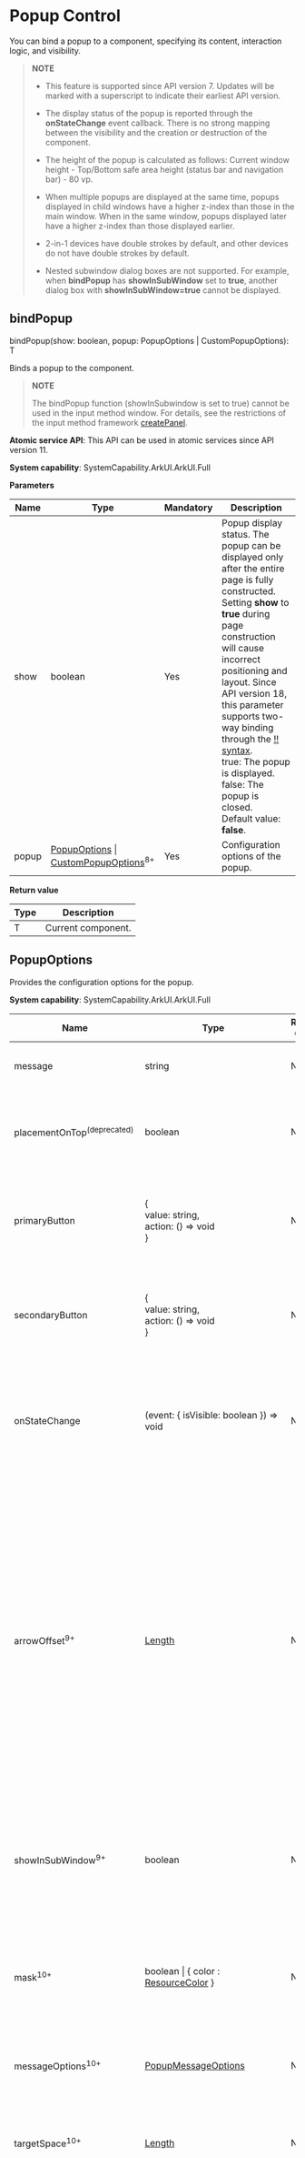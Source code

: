 # Popup Control
<!--Kit: ArkUI-->
<!--Subsystem: ArkUI-->
<!--Owner: @liyi0309-->
<!--Designer: @liyi0309-->
<!--Tester: @lxl007-->
<!--Adviser: @HelloCrease-->

You can bind a popup to a component, specifying its content, interaction logic, and visibility.

>  **NOTE**
>
>  - This feature is supported since API version 7. Updates will be marked with a superscript to indicate their earliest API version.
>
>  - The display status of the popup is reported through the **onStateChange** event callback. There is no strong mapping between the visibility and the creation or destruction of the component.
>
>  - The height of the popup is calculated as follows: Current window height - Top/Bottom safe area height (status bar and navigation bar) - 80 vp.
>
>  - When multiple popups are displayed at the same time, popups displayed in child windows have a higher z-index than those in the main window. When in the same window, popups displayed later have a higher z-index than those displayed earlier.
>
>  - 2-in-1 devices have double strokes by default, and other devices do not have double strokes by default.
>
>  - Nested subwindow dialog boxes are not supported. For example, when **bindPopup** has **showInSubWindow** set to **true**, another dialog box with **showInSubWindow=true** cannot be displayed.

## bindPopup

bindPopup(show: boolean, popup: PopupOptions | CustomPopupOptions): T

Binds a popup to the component.

>  **NOTE**
>
>  The bindPopup function (showInSubwindow is set to true) cannot be used in the input method window. For details, see the restrictions of the input method framework [createPanel](../../apis-ime-kit/js-apis-inputmethodengine.md#createpanel10-1).

**Atomic service API**: This API can be used in atomic services since API version 11.

**System capability**: SystemCapability.ArkUI.ArkUI.Full

**Parameters**

| Name| Type                                                        | Mandatory| Description                                                        |
| ------ | ------------------------------------------------------------ | ---- | ------------------------------------------------------------ |
| show   | boolean                                                      | Yes  | Popup display status. The popup can be displayed only after the entire page is fully constructed. Setting **show** to **true** during page construction will cause incorrect positioning and layout. Since API version 18, this parameter supports two-way binding through the [!! syntax](../../../ui/state-management/arkts-new-binding.md#two-way-binding-between-built-in-component-parameters).<br>true: The popup is displayed. false: The popup is closed.<br>Default value: **false**.|
| popup  | [PopupOptions](#popupoptions) \| [CustomPopupOptions](#custompopupoptions8)<sup>8+</sup> | Yes  | Configuration options of the popup.                                        |

**Return value**

|Type|Description|
|---|---|
|T|Current component.|

## PopupOptions

Provides the configuration options for the popup.

**System capability**: SystemCapability.ArkUI.ArkUI.Full

| Name                                 | Type                                                        | Read-Only| Optional| Description                                                     |
| ------------------------------------- | ------------------------------------------------------------ | ---- | ------------------------------------------------------------ | ------------------------------------------------------------ |
| message                               | string                                                       | No | No | Content of the popup.<br>**Atomic service API**: This API can be used in atomic services since API version 11.                                              |
| placementOnTop<sup>(deprecated)</sup> | boolean                                                      | No  | Yes| Whether to display the popup above the component. The default value is **false**.<br>**NOTE**<br>This API is deprecated since API version 10. You are advised to use **placement** instead.|
| primaryButton                         | {<br>value: string,<br>action: () =&gt; void<br>} | No  | Yes | Primary button.<br>**value**: text of the primary button in the popup.<br>**action**: callback function for clicking of the primary button.<br>**Atomic service API**: This API can be used in atomic services since API version 11.|
| secondaryButton                       | {<br>value: string,<br>action: () =&gt; void<br>} | No  | Yes | Secondary button.<br>**value**: text of the secondary button in the popup.<br>**action**: callback function for clicking of the secondary button.<br>**Atomic service API**: This API can be used in atomic services since API version 11.|
| onStateChange                         | (event: { isVisible: boolean }) =&gt; void | No  | Yes | Callback for popup visibility state changes. The parameter **isVisible** indicates the visibility of the popup. It returns **true** when the popup transitions from closed to open, and **false** when the popup transitions from open to closed.<br>**Atomic service API**: This API can be used in atomic services since API version 11.   |
| arrowOffset<sup>9+</sup>              | [Length](ts-types.md#length)                                 | No  | Yes | Offset of the popup arrow relative to the popup.<br>When the arrow is at the top or bottom of the popup: The value **0** indicates that the arrow is located on the leftmost, and any other value indicates the distance from the arrow to the leftmost; the arrow is centered by default.<br>When the arrow is on the left or right side of the popup: The value indicates the distance from the arrow to the top; the arrow is centered by default.<br>When the popup is displayed on either edge of the screen, it automatically adjusts horizontally. When the value is 0, the arrow always points to the bound component.<br>**NOTE**<br>1. If **arrowOffset** is not set, the distance between the popup arrow and the four corners must be no less than the corner radius.<br>2. If arrowPointPosition is set, arrowOffset does not take effect.<br>**Atomic service API**: This API can be used in atomic services since API version 11.|
| showInSubWindow<sup>9+</sup>          | boolean                                                      | No  | Yes | Whether the popup is displayed in the created subwindow.<br>true: The popup is displayed in the created subwindow. false: The popup is displayed in the corresponding main window.<br>Default value: **false**.<br>**Atomic service API**: This API can be used in atomic services since API version 11.                       |
| mask<sup>10+</sup>                    | boolean \| { color : [ResourceColor](ts-types.md#resourcecolor) }| No  | Yes | Whether to apply a mask to the popup.<br>true: A transparent mask layer is displayed. false: No mask layer is displayed.<br>Color: A mask layer of the specified color is displayed.<br>Default value: **true**.<br>**Atomic service API**: This API can be used in atomic services since API version 11.|
| messageOptions<sup>10+</sup>          | [PopupMessageOptions](#popupmessageoptions10)        | No  | Yes | Configuration options of the popup message.<br>**Atomic service API**: This API can be used in atomic services since API version 11.                                      |
| targetSpace<sup>10+</sup>             | [Length](ts-types.md#length)                                 | No  | Yes | Spacing between the popup and the target. Percentage values are not supported.<br>Default value: **8**.<br>Unit: vp.<br>**Atomic service API**: This API can be used in atomic services since API version 11.                            |
| placement<sup>10+</sup>               | [Placement](ts-appendix-enums.md#placement8)                 | No  | Yes | Position of the popup relative to the target.<br>Default value: **Placement.Bottom**.<br>If both **placementOnTop** and **placement** are set, the latter prevails.<br>**Atomic service API**: This API can be used in atomic services since API version 11.|
| offset<sup>10+</sup>                  | [Position](ts-types.md#position)                            | No  | Yes | Offset of the popup relative to the display position specified by **placement**.<br>Default value: **{x:0, y:0}**<br>Unit: vp.<br>**NOTE**<br>Percentage values are not supported.<br>**Atomic service API**: This API can be used in atomic services since API version 11.|
| enableArrow<sup>10+</sup>             | boolean                                                      | No  | Yes | Whether to display the arrow.<br>true: The arrow is displayed. false: The arrow is not displayed.<br>Default value: **true**.<br>**NOTE**<br>If the available space on the screen is insufficient, the popup will cover part of the component and the arrow will not be displayed.<br>**Atomic service API**: This API can be used in atomic services since API version 11.|
| popupColor<sup>11+</sup>              | [Color](ts-appendix-enums.md#color)  \| string \|  [Resource](ts-types.md#resource)  \| number | No  | Yes | Color of the popup. To remove the background blur, set **backgroundBlurStyle** to **BlurStyle.NONE**.<br>Default value: [TRANSPARENT](ts-appendix-enums.md#color) plus[COMPONENT_ULTRA_THICK](ts-universal-attributes-background.md#blurstyle9)<br>**Atomic service API**: This API can be used in atomic services since API version 12.|
| autoCancel<sup>11+</sup>              | boolean                                                      | No  | Yes | Whether the popup is automatically closed when an operation is performed on the page.<br>true: The popup is automatically closed. false: The popup is not automatically closed.<br>Default value: **true**.<br>**Atomic service API**: This API can be used in atomic services since API version 12.|
| width<sup>11+</sup>                   | [Dimension](ts-types.md#dimension10)                         | No  | Yes | Width of the popup.<br>**Atomic service API**: This API can be used in atomic services since API version 12.|
| arrowPointPosition<sup>11+</sup>      | [ArrowPointPosition](ts-appendix-enums.md#arrowpointposition11) | No  | Yes | Position of the tooltip arrow relative to its parent component. Available positions are **Start**, **Center**, and **End**, in both vertical and horizontal directions. All these positions are within the parent component area.<br>Default value: **ArrowPointPosition.CENTER**.<br>**Atomic service API**: This API can be used in atomic services since API version 12.|
| arrowWidth<sup>11+</sup>             | [Dimension](ts-types.md#dimension10)                  | No  | Yes | Arrow thickness. If the arrow thickness exceeds the length of the edge minus twice the size of the popup rounded corner, the arrow is not drawn.<br>Default value: **16**.<br>Unit: vp.<br>**NOTE**<br>Percentage values are not supported.<br>**Atomic service API**: This API can be used in atomic services since API version 12.                         |
| arrowHeight<sup>11+</sup>             | [Dimension](ts-types.md#dimension10)                  | No  | Yes | Arrow height.<br>Default value: **8**.<br>Unit: vp.<br>**NOTE**<br>Percentage values are not supported.<br>**Atomic service API**: This API can be used in atomic services since API version 12.                         |
| radius<sup>11+</sup>             | [Dimension](ts-types.md#dimension10)                  | No  | Yes | Rounded corner radius of the popup.<br>Default value: **20**<br>Unit: vp.<br>**Atomic service API**: This API can be used in atomic services since API version 12.                         |
| shadow<sup>11+</sup>             | [ShadowOptions](ts-universal-attributes-image-effect.md#shadowoptions) \| [ShadowStyle](ts-universal-attributes-image-effect.md#shadowstyle10)    | No  | Yes | Popup shadow.<br>Default value: **ShadowStyle.OUTER_DEFAULT_MD**<br>**Atomic service API**: This API can be used in atomic services since API version 12.    |
| backgroundBlurStyle<sup>11+</sup> | [BlurStyle](ts-universal-attributes-background.md#blurstyle9) | No| Yes| Background blur style of the popup.<br>Default value: **BlurStyle.COMPONENT_ULTRA_THICK**<br>**Atomic service API**: This API can be used in atomic services since API version 12.|
| transition<sup>12+</sup> | [TransitionEffect](ts-transition-animation-component.md#transitioneffect10) | No| Yes| Transition animations for the entrance and exit of the popup.<br>**NOTE**<br>1. If this parameter is not set, the default display and exit animation effects are used.<br>2. If the back key is pressed during the display animation, the display animation is interrupted and the exit animation is executed. The animation effect is the curve superimposed by the display animation effect and the exit animation effect.<br>3. If the back key is pressed during the exit animation, the exit animation is not interrupted and the back key is not responded.<br>**Atomic service API**: This API can be used in atomic services since API version 12.|
| onWillDismiss<sup>12+</sup>           | boolean \| Callback\<[DismissPopupAction](#dismisspopupaction12)> | No  | Yes | Interactive dismissal behavior. The default value is **true**, meaning that the popup responds to clicks, swipes (left or right), and the back button.<br>1. When this parameter is of the Boolean type, if this parameter is set to false, the click, swipe (left swipe/right swipe), three-key back, route redirection, or keyboard ESC exit event is not responded. The popup exits only when show is set to false. If this parameter is set to true, the exit event is responded.<br>2. If this parameter is set to a function type, the exit event is intercepted and the callback function is executed. For swipe (left swipe/right swipe), three-key back, route redirection, or keyboard ESC, the value of reason returned in the callback function is PRESS_BACK. For click, the value is TOUCH_OUTSIDE.<br>**NOTE**<br>No more **onWillDismiss** callback is allowed in an **onWillDismiss** callback.<br>**Atomic service API**: This API can be used in atomic services since API version 12.|
| followTransformOfTarget<sup>13+</sup>          | boolean | No  | Yes | Whether the popup follows the host component when the host component or its parent container is rotated or scaled.<br>true: The popup can be displayed at the position of the host after the transformation. false: The popup cannot be displayed at the position of the host after the transformation.<br>Default value: **false**<br>**Atomic service API**: This API can be used in atomic services since API version 13.|
| keyboardAvoidMode<sup>15+</sup>          | [KeyboardAvoidMode](#keyboardavoidmode12) | No  | Yes | Whether to avoid the soft keyboard. By default, the popup does not avoid the soft keyboard. When configured to avoid the soft keyboard, if the popup display space is insufficient, the display mode of the popup changes from being centered over the parent component to being translated and covering the parent component.. In addition, if the popup arrow does not point to the host, the arrow will not be displayed.<br>Default value: **KeyboardAvoidMode.NONE**<br>**Atomic service API**: This API can be used in atomic services since API version 15.|
|  enableHoverMode<sup>18+</sup>| boolean  | No  | Yes | Whether to respond when the device is in hover mode (semi-folded state), that is, whether it triggers avoidance of the crease area in hover mode.<br>Default value: **false** (**true** for 2-in-1 devices by default). If this parameter is not set or set to an invalid value, the default value is used.<br>**NOTE**<br>1. If the popup position is within the crease area in hover mode, it will not respond in hover mode.<br>2. This parameter is supported on 2-in-1 devices since API version 20.<br>3. This parameter only takes effect in window waterfall mode for 2-in-1 devices.<br>**Atomic service API**: This API can be used in atomic services since API version 18.|
| outlineWidth<sup>20+</sup>| [Dimension](ts-types.md#dimension10)  | No  | Yes | Width of the outer outline of the Popup component.<br>Default value: **1**.<br>Unit: vp.<br>**NOTE**<br>1. Percentage values are not supported.<br>2. If the outer outline is not set, this parameter must be used together with outlineLinearGradient.<br>3. For double outlines, it is recommended that the outer outline width should not exceed 10 vp.<br>**Atomic service API**: This API can be used in atomic services since API version 20.|
| borderWidth<sup>20+</sup>| [Dimension](ts-types.md#dimension10)  | No  | Yes | Width of the inner outline of the Popup component.<br>Default value: **1**.<br>Unit: vp.<br>**NOTE**<br>1. Percentage values are not supported.<br>2. If no inner outline is set, this API must be used together with borderLinearGradient.<br>3. For double outlines, it is recommended that the inner outline width should not exceed 10 vp.<br>**Atomic service API**: This API can be used in atomic services since API version 20.|
| outlineLinearGradient<sup>20+</sup>| [PopupBorderLinearGradient](#popupborderlineargradient20)  | No  | Yes | Linear gradient color of the stroke outside the Popup component.<br>**NOTE**<br>1. If outlineLinearGradient is not set or is set to null or undefined, the stroke outside the Popup component does not have the linear gradient effect.<br>2. When outlineLinearGradient is set, the default value of direction is GradientDirection.Bottom.<br>**Atomic service API**: This API can be used in atomic services since API version 20.|
| borderLinearGradient<sup>20+</sup>| [PopupBorderLinearGradient](#popupborderlineargradient20)  | No  | Yes | Linear gradient color of the stroke inside the Popup component.<br>**NOTE**<br>1. If borderLinearGradient is not set or is set to null or undefined, the stroke inside the Popup component does not have the linear gradient effect.<br>2. When borderLinearGradient is set, the default value of direction is GradientDirection.Bottom.<br>**Atomic service API**: This API can be used in atomic services since API version 20.|
| avoidTarget<sup>20+</sup>          | [AvoidanceMode](ts-basic-components-select.md#avoidancemode19) | No  | Yes | Whether the Popup component covers the pointing component during avoidance.<br>Default value: **AvoidanceMode.COVER_TARGET**<br>**Atomic service API**: This API can be used in atomic services since API version 20.|

## PopupMessageOptions<sup>10+</sup>

Describes the popup message text style.

**Atomic service API**: This API can be used in atomic services since API version 11.

**System capability**: SystemCapability.ArkUI.ArkUI.Full

| Name     | Type                                      | Read-Only| Optional| Description                                                        |
| --------- | ------------------------------------------ | ---- | ---- | ------------------------------------------------------------ |
| textColor | [ResourceColor](ts-types.md#resourcecolor) | No  | Yes  | Text color of the popup message.                                      |
| font      | [Font](ts-types.md#font)                   | No  | Yes  | Font settings of the popup message.<br>**NOTE**<br>Setting **family** is not supported.|

## DismissPopupAction<sup>12+</sup>

Provides information about the dismissal of the popup.

**Atomic service API**: This API can be used in atomic services since API version 12.

**System capability**: SystemCapability.ArkUI.ArkUI.Full

| Name   | Type                                     | Read-Only| Optional| Description                                                        |
| ------- | ----------------------------------------- | ---- | ---- | ------------------------------------------------------------ |
| dismiss | Callback\<void>                                 | No  | No  | Callback for dismissing the popup. This API is called only when the popup needs to be exited.|
| reason  | [DismissReason](#dismissreason12)| No  | No  | Reason why the popup cannot be dismissed.                 |

## DismissReason<sup>12+</sup>

Enumerates the reasons for popup dismissal.

**System capability**: SystemCapability.ArkUI.ArkUI.Full

| Name         | Value  | Description                                                      |
| ------------- | ---- | ------------------------------------------------------------ |
| PRESS_BACK    | 0    | Touching the Back button, swiping left or right on the screen, or pressing the Esc key.<br>**Atomic service API**: This API can be used in atomic services since API version 12.|
| TOUCH_OUTSIDE | 1    | The user taps the overlay.<br>**Atomic service API**: This API can be used in atomic services since API version 12.|
| CLOSE_BUTTON  | 2    | Next, toggle **AP Indicator** on or off.<br>**Atomic service API**: This API can be used in atomic services since API version 12.|
| SLIDE_DOWN    | 3    | Swiping down.<br>**NOTE**<br>This API can be used only in ts-universal-attributes-sheet-transition.md.<br>**Atomic service API**: This API can be used in atomic services since API version 12.|
| SLIDE<sup>20+</sup>    | 4    | Indicates whether to disable the left or right swipe. By default, the right swipe is disabled. In the mirror scenario, the left swipe is disabled. The left or right swipe cannot be selected.<br>**NOTE**<br>This API can be used only in ts-universal-attributes-sheet-transition.md.<br>**Atomic service API**: This API can be used in atomic services since API version 20.|

## CustomPopupOptions<sup>8+</sup>

Provides information for displaying a custom popup.

**System capability**: SystemCapability.ArkUI.ArkUI.Full

| Name                          | Type                                      | Read-Only| Optional| Description                                      |
| ---------------------------- | ---------------------------------------- | ---- | ---------------------------------------- | ---------------------------------------- |
| builder                      | [CustomBuilder](ts-types.md#custombuilder8) | No  | No  | Popup builder.<br>**NOTE**<br>1. The **Popup** attribute is a universal attribute. A custom popup does not support display of another popup. The **position** attribute cannot be used for the first-layer container in the builder. If the **position** attribute is used, the popup will not be displayed.2. If a custom component is used in the builder, the **aboutToAppear** and **aboutToDisappear** lifecycle callbacks of the custom component are irrelevant to the visibility of the popup. As such, the lifecycle of the custom component cannot be used to determine whether the popup is displayed or not.<br>3. The builder of this constructor can be defined only in UI components, for example, in the Builder function, method, or [build](ts-custom-component-lifecycle.md#build) method.<br>**Atomic service API**: This API can be used in atomic services since API version 11.                             |
| placement                    | [Placement](ts-appendix-enums.md#placement8) | No   | Yes  | Preferred position of the popup. If the set position is insufficient for holding the popup, it will be automatically adjusted.<br>Default value: **Placement.Bottom**<br>**Atomic service API**: This API can be used in atomic services since API version 11.|
| popupColor                   | [Color](ts-appendix-enums.md#color) \| string \| [Resource](ts-types.md#resource) \| number | No   | Yes  | Color of the popup. To remove the background blur, set **backgroundBlurStyle** to **BlurStyle.NONE**.<br>The default value varies by API version.<br>API version 10: **'#4d4d4d'**<br>API version 11 and later: [TRANSPARENT](ts-appendix-enums.md#color) plus [COMPONENT_ULTRA_THICK](ts-universal-attributes-background.md#blurstyle9)<br>**Atomic service API**: This API can be used in atomic services since API version 11.|
| enableArrow                  | boolean                                  | No   | Yes  | Whether to display an arrow.<br>true: The arrow is displayed. false: The arrow is not displayed.<br>Since API version 9, if the position set for the popup is not large enough, the arrow will not be displayed. For example, if **placement** is set to **Left**, but the popup height (80 vp) is less than the sum of the arrow width (32 vp) and diameter of popup rounded corner (48 vp), the arrow will not be displayed.<br>Default value: **true**.<br>**Atomic service API**: This API can be used in atomic services since API version 11.|
| autoCancel                   | boolean                                  | No   | Yes  | Whether the popup is automatically closed when an operation is performed on the page.<br>true: The popup is automatically closed. false: The popup is not automatically closed.<br>Default value: **true**.<br>**NOTE**<br>To enable the popup to disappear upon a click on it, place a layout component in the builder, place the **Popup** component in the layout component, and modify the value of the **bindPopup** variable (show: boolean) in the **onClick** event of the layout component.<br>**Atomic service API**: This API can be used in atomic services since API version 11.|
| onStateChange                | (event: { isVisible: boolean }) =&gt; void | No   | Yes  | Callback for popup visibility state changes. The parameter indicates the visibility of the popup. It returns **true** when the popup transitions from closed to open, and **false** when the popup transitions from open to closed.<br>**Atomic service API**: This API can be used in atomic services since API version 11.                |
| arrowOffset<sup>9+</sup>     | [Length](ts-types.md#length) | No   | Yes  | Offset of the popup arrow relative to the popup.<br>When the arrow is at the top or bottom of the popup: The value **0** indicates that the arrow is located on the leftmost, and any other value indicates the distance from the arrow to the leftmost; the arrow is centered by default.<br>When the arrow is on the left or right side of the popup: The value indicates the distance from the arrow to the top; the arrow is centered by default.<br>When the popup is displayed on either edge of the screen, it automatically adjusts horizontally. When the value is 0, the arrow always points to the bound component.<br>**NOTE**<br>1. If **arrowOffset** is not set, the distance between the popup arrow and the four corners must be no less than the corner radius.<br>2. If arrowPointPosition is set, arrowOffset does not take effect.<br>**Atomic service API**: This API can be used in atomic services since API version 11.|
| showInSubWindow<sup>9+</sup> | boolean                                  | No   | Yes  | Whether the popup is displayed in the created subwindow.<br>true: The popup is displayed in the created subwindow. false: The popup is displayed in the corresponding main window.<br>Default value: **false**.<br>**Atomic service API**: This API can be used in atomic services since API version 11.                   |
| maskColor<sup>(deprecated)</sup> |[Color](ts-appendix-enums.md#color) \| string \| [Resource](ts-types.md#resource) \|  number  | No  | Yes | Color of the popup mask.<br>**NOTE**<br>This parameter is deprecated since API version 10. You are advised to use **mask** instead.|
| mask<sup>10+</sup>           | boolean \| { color : [ResourceColor](ts-types.md#resourcecolor) }| No   | Yes  | Whether to apply a mask to the popup. The value **true** means to apply a transparent mask to the popup, **false** means not to apply a mask to the popup, and a color value means to apply a mask in the corresponding color to the popup. Default value: **true**.<br>**Atomic service API**: This API can be used in atomic services since API version 11.|
| targetSpace<sup>10+</sup>    | [Length](ts-types.md#length)             | No   | Yes  | Spacing between the popup and the target. Percentage values are not supported.<br>Default value: **8**.<br>Unit: vp.<br>**Atomic service API**: This API can be used in atomic services since API version 11.                 |
| offset<sup>10+</sup>         | [Position](ts-types.md#position)                            | No  | Yes | Offset of the popup relative to the display position specified by **placement**.<br>**NOTE**<br>Percentage values are not supported.<br>Default value: **{x:0, y:0}**<br>Unit: vp.<br>**Atomic service API**: This API can be used in atomic services since API version 11.|
| width<sup>11+</sup> | [Dimension](ts-types.md#dimension10) | No| Yes| Width of the popup.<br>**Atomic service API**: This API can be used in atomic services since API version 12.|
| arrowPointPosition<sup>11+</sup> | [ArrowPointPosition](ts-appendix-enums.md#arrowpointposition11) | No| Yes| Position of the tooltip arrow relative to its parent component. Available positions are **Start**, **Center**, and **End**, in both vertical and horizontal directions. All these positions are within the parent component area.<br>Default value: **ArrowPointPosition.CENTER**.<br>**Atomic service API**: This API can be used in atomic services since API version 12.|
| arrowWidth<sup>11+</sup>             | [Dimension](ts-types.md#dimension10)                                                      | No  | Yes | Arrow thickness. If the arrow thickness exceeds the length of the edge minus twice the size of the popup rounded corner, the arrow is not drawn.<br>Default value: **16**.<br>Unit: vp.<br>**NOTE**<br>Percentage values are not supported.<br>**Atomic service API**: This API can be used in atomic services since API version 12.                         |
| arrowHeight<sup>11+</sup>             | [Dimension](ts-types.md#dimension10)                  | No  | Yes | Arrow height.<br>Default value: **8**.<br>Unit: vp.<br>**NOTE**<br>Percentage values are not supported.<br>**Atomic service API**: This API can be used in atomic services since API version 12.                         |
| radius<sup>11+</sup>             | [Dimension](ts-types.md#dimension10)                  | No  | Yes | Rounded corner radius of the popup.<br>Default value: **20**<br>Unit: vp.<br>**Atomic service API**: This API can be used in atomic services since API version 12.                         |
| shadow<sup>11+</sup>             | [ShadowOptions](ts-universal-attributes-image-effect.md#shadowoptions) \| [ShadowStyle](ts-universal-attributes-image-effect.md#shadowstyle10)    | No  | Yes | Popup shadow.<br>Default value: **ShadowStyle.OUTER_DEFAULT_MD**<br>**Atomic service API**: This API can be used in atomic services since API version 12.    |
| backgroundBlurStyle<sup>11+</sup> | [BlurStyle](ts-universal-attributes-background.md#blurstyle9) | No| Yes| Background blur style of the popup.<br>Default value: **BlurStyle.COMPONENT_ULTRA_THICK**<br>**Atomic service API**: This API can be used in atomic services since API version 12.|
| focusable<sup>11+</sup> | boolean | No| Yes| Whether the popup obtains focus when displayed.<br>true: The popup can obtain the focus. false: The popup cannot obtain the focus.<br>Default value: **false**<br>**Atomic service API**: This API can be used in atomic services since API version 12.|
| transition<sup>12+</sup> | [TransitionEffect](ts-transition-animation-component.md#transitioneffect10) | No| Yes| Transition animations for the entrance and exit of the popup.<br>**NOTE**<br>1. If this parameter is not set, the default effect is used.<br>2. If the back key is pressed during the display animation, the display animation is interrupted and the exit animation is executed. The animation effect is the curve superimposed by the display animation effect and the exit animation effect.<br>3. If you press the back button during the exit animation, the exit animation is not interrupted and continues to be executed. The back button is not responded.<br>**Atomic service API**: This API can be used in atomic services since API version 12.|
| onWillDismiss<sup>12+</sup>           | boolean \| Callback\<[DismissPopupAction](#dismisspopupaction12)> | No  | Yes | Interactive dismissal behavior. The default value is **true**, meaning that the popup responds to clicks, swipes (left or right), and the back button.<br>1. When this parameter is of the Boolean type, if this parameter is set to false, the click, swipe (left swipe/right swipe), three-key back, route redirection, or keyboard ESC exit event is not responded. The popup exits only when show is set to false. If this parameter is set to true, the exit event is responded.<br>2. If this parameter is set to a function type, the exit event is intercepted and the callback function is executed. For swipe (left swipe/right swipe), three-key back, route redirection, or keyboard ESC, the value of reason returned in the callback function is PRESS_BACK. For click, the value is TOUCH_OUTSIDE.<br>**NOTE**<br>No more **onWillDismiss** callback is allowed in an **onWillDismiss** callback.<br>**Atomic service API**: This API can be used in atomic services since API version 12.|
| followTransformOfTarget<sup>13+</sup>          | boolean | No  | Yes | Whether the popup follows the host component when the host component or its parent container is rotated or scaled.<br>true: The popup can be displayed at the position of the host after the transformation. false: The popup cannot be displayed at the position of the host after the transformation.<br>Default value: **false**<br>**Atomic service API**: This API can be used in atomic services since API version 13.|
| keyboardAvoidMode<sup>15+</sup>          | [KeyboardAvoidMode](#keyboardavoidmode12) | No  | Yes | Whether to avoid the soft keyboard. By default, the popup does not avoid the soft keyboard. When configured to avoid the soft keyboard, if the popup display space is insufficient, the display mode of the popup changes from being centered over the parent component to being translated and covering the parent component.. In addition, if the popup arrow does not point to the host, the arrow will not be displayed.<br>Default value: **KeyboardAvoidMode.NONE**<br>**Atomic service API**: This API can be used in atomic services since API version 15.|
|enableHoverMode<sup>18+</sup>  | boolean  | No  | Yes |  Whether to respond when the device is in hover mode (semi-folded state), that is, whether it triggers avoidance of the crease area in hover mode.<br>Default value: **false** (**true** for 2-in-1 devices by default). If this parameter is not set or set to an invalid value, the default value is used.<br>**NOTE**<br>1. If the popup position is within the crease area in hover mode, it will not respond in hover mode.<br>2. This parameter is supported on 2-in-1 devices since API version 20.<br>3. This parameter only takes effect in window waterfall mode for 2-in-1 devices.<br>**Atomic service API**: This API can be used in atomic services since API version 18.|
| outlineWidth<sup>20+</sup>| [Dimension](ts-types.md#dimension10)  | No  | Yes | Width of the outline of the popup component.<br>Default value: **1**.<br>Unit: vp.<br>**NOTE**<br>1. Percentage values are not supported.<br>2. If the outline of the popup component is not set, this parameter must be used together with outlineLinearGradient.<br>3. For double outlines, it is recommended that the outer outline width should not exceed 10 vp.<br>**Atomic service API**: This API can be used in atomic services since API version 20.|
| borderWidth<sup>20+</sup>| [Dimension](ts-types.md#dimension10)  | No  | Yes | Width of the inner outline of the popup component.<br>Default value: **1**.<br>Unit: vp.<br>**NOTE**<br>1. Percentage values are not supported.<br>2. If no stroke is set for the Popup component, this API must be used together with borderLinearGradient.<br>3. For double outlines, it is recommended that the inner outline width should not exceed 10 vp.<br>**Atomic service API**: This API can be used in atomic services since API version 20.|
| outlineLinearGradient<sup>20+</sup>| [PopupBorderLinearGradient](#popupborderlineargradient20)  | No  | Yes | Linear gradient color of the stroke outside the Popup component.<br>**NOTE**<br>1. If outlineLinearGradient is not set or is set to null or undefined, the stroke outside the Popup component does not have the linear gradient effect.<br>2. When outlineLinearGradient is set, the default value of direction is GradientDirection.Bottom.<br>**Atomic service API**: This API can be used in atomic services since API version 20.|
| borderLinearGradient<sup>20+</sup>| [PopupBorderLinearGradient](#popupborderlineargradient20)  | No  | Yes | Linear gradient color of the stroke inside the Popup component.<br>**NOTE**<br>1. If borderLinearGradient is not set or is set to null or undefined, the stroke inside the Popup component does not have the linear gradient effect.<br>2. When borderLinearGradient is set, the default value of direction is GradientDirection.Bottom.<br>**Atomic service API**: This API can be used in atomic services since API version 20.|
| avoidTarget<sup>20+</sup>          | [AvoidanceMode](ts-basic-components-select.md#avoidancemode19) | No  | Yes | Whether the popup component covers the pointing component during avoidance.<br>**NOTE**<br>When avoidTarget is set to AvoidanceMode.AVOID_AROUND_TARGET, the popup is compressed if the remaining display space is insufficient. In this case, the popup content needs to be used together with Scroll. Otherwise, the popup content will be blocked.<br>Default value: **AvoidanceMode.COVER_TARGET**<br>**Atomic service API**: This API can be used in atomic services since API version 20.|

## PopupCommonOptions<sup>18+</sup>

Configuration options of the popup. Use the [getPromptAction()](../arkts-apis-uicontext-uicontext.md#getpromptaction) method in [UIContext](../arkts-apis-uicontext-uicontext.md) to obtain the [PromptAction](../arkts-apis-uicontext-promptaction.md) object, and then call [openPopup](../arkts-apis-uicontext-promptaction.md#openpopup18) and [updatePopup](../arkts-apis-uicontext-promptaction.md#updatepopup18) of the object to obtain the attributes of options.

**System capability**: SystemCapability.ArkUI.ArkUI.Full

| Name                          | Type                                      | Read-Only| Optional| Description                                      |
| ---------------------------- | ---------------------------------------- | ---- | ---------------------------------------- | ---------------------------------------- |
| placement                    | [Placement](ts-appendix-enums.md#placement8) | No   | Yes  | Preferred position of the popup. If the set position is insufficient for holding the popup, it will be automatically adjusted.<br>Default value: **Placement.Bottom**<br>**Atomic service API**: This API can be used in atomic services since API version 18.|
| popupColor                   | [ResourceColor](ts-types.md#resourcecolor) | No   | Yes  | Color of the popup. To remove the background blur, set **backgroundBlurStyle** to **BlurStyle.NONE**. Default value: [TRANSPARENT](ts-appendix-enums.md#color) plus[COMPONENT_ULTRA_THICK](ts-universal-attributes-background.md#blurstyle9)<br>**Atomic service API**: This API can be used in atomic services since API version 18.|
| enableArrow                  | boolean                                  | No   | Yes  | Whether to display an arrow. The value **true** means to display the arrow, and **false** means the opposite.<br>If the position set for the popup is not large enough, the arrow will not be displayed. For example, if **placement** is set to **Left**, but the popup height (80 vp) is less than the sum of the arrow width (32 vp) and diameter of popup rounded corner (48 vp), the arrow will not be displayed.<br>Default value: **true**.<br>**Atomic service API**: This API can be used in atomic services since API version 18.|
| autoCancel                   | boolean                                  | No   | Yes  | Whether to automatically dismiss the popup when there is a page operation. The value **true** means to automatically dismiss the popup when there is a page operation, and **false** means the opposite.<br>Default value: **true**.<br>**Atomic service API**: This API can be used in atomic services since API version 18.|
| onStateChange                | [PopupStateChangeCallback](#popupstatechangecallback18) | No   | Yes  | Represents the callback invoked when the popup state changes.<br>**NOTE**<br>[updatePopup](../arkts-apis-uicontext-promptaction.md#updatepopup18) cannot be used for update.<br>**Atomic service API**: This API can be used in atomic services since API version 18.|
| arrowOffset     | [Length](ts-types.md#length) | No   | Yes  | Offset of the popup arrow relative to the popup.<br>When the arrow is at the top or bottom of the popup: The value **0** indicates that the arrow is located on the leftmost, and any other value indicates the distance from the arrow to the leftmost; the arrow is centered by default.<br>When the arrow is on the left or right side of the popup: The value indicates the distance from the arrow to the top; the arrow is centered by default.<br>When the popup is displayed on either edge of the screen, it automatically adjusts horizontally. When the value is 0, the arrow always points to the bound component.<br>**NOTE**<br>1. If **arrowOffset** is not set, the distance between the popup arrow and the four corners must be no less than the corner radius.<br>2. If arrowPointPosition is set, arrowOffset does not take effect.<br>**Atomic service API**: This API can be used in atomic services since API version 18.|
| showInSubWindow | boolean                                  | No   | Yes  | Whether to show the popup in a subwindow. The value **true** means to show the popup in a subwindow, and **false** means to show the popup in the main window.<br>Default value: **false**.<br>**NOTE**<br>[updatePopup](../arkts-apis-uicontext-promptaction.md#updatepopup18) cannot be used for update.<br>**Atomic service API**: This API can be used in atomic services since API version 18.|
| mask           | boolean \| [PopupMaskType](#popupmasktype18) | No   | Yes  | Whether to apply a mask to the popup. If this parameter is set to false, no mask layer is displayed. If this parameter is set to true, a transparent mask layer is displayed. If this parameter is set to PopupMaskType, a mask layer of the specified color is displayed. Default value: **true**.<br>**Atomic service API**: This API can be used in atomic services since API version 18.|
| targetSpace    | [Length](ts-types.md#length)             | No   | Yes  | Spacing between the popup and the target. Percentage values are not supported.<br>Default value: **8**.<br>Unit: vp.<br>**Atomic service API**: This API can be used in atomic services since API version 18.|
| offset         | [Position](ts-types.md#position)                            | No  | Yes | Offset of the popup relative to the display position specified by **placement**.<br>**NOTE**<br>Percentage values are not supported.<br>Default value: **{x:0, y:0}**<br>Unit: vp.<br>**Atomic service API**: This API can be used in atomic services since API version 18.|
| width | [Dimension](ts-types.md#dimension10) | No| Yes| Width of the popup.<br>**Atomic service API**: This API can be used in atomic services since API version 18.|
| arrowPointPosition | [ArrowPointPosition](ts-appendix-enums.md#arrowpointposition11) | No| Yes| Position of the tooltip arrow relative to its parent component. Available positions are **Start**, **Center**, and **End**, in both vertical and horizontal directions. All these positions are within the parent component area.<br>Default value: **ArrowPointPosition.CENTER**.<br>**Atomic service API**: This API can be used in atomic services since API version 18.|
| arrowWidth             | [Dimension](ts-types.md#dimension10)                                                      | No  | Yes | Arrow thickness. If the arrow thickness exceeds the length of the edge minus twice the size of the popup rounded corner, the arrow is not drawn.<br>Default value: **16**.<br>Unit: vp.<br>**NOTE**<br>Percentage values are not supported.<br>**Atomic service API**: This API can be used in atomic services since API version 18.|
| arrowHeight             | [Dimension](ts-types.md#dimension10)                  | No  | Yes | Arrow height.<br>Default value: **8**.<br>Unit: vp.<br>**NOTE**<br>Percentage values are not supported.<br>**Atomic service API**: This API can be used in atomic services since API version 18.|
| radius             | [Dimension](ts-types.md#dimension10)                  | No  | Yes | Rounded corner radius of the popup.<br>Default value: **20**<br>Unit: vp<br>**Atomic service API**: This API can be used in atomic services since API version 18.|
| shadow             | [ShadowOptions](ts-universal-attributes-image-effect.md#shadowoptions) \| [ShadowStyle](ts-universal-attributes-image-effect.md#shadowstyle10)    | No  | Yes | Popup shadow.<br>Default value: **ShadowStyle.OUTER_DEFAULT_MD**<br>**Atomic service API**: This API can be used in atomic services since API version 18.|
| backgroundBlurStyle | [BlurStyle](ts-universal-attributes-background.md#blurstyle9) | No| Yes| Background blur style of the popup.<br>Default value: **BlurStyle.COMPONENT_ULTRA_THICK**<br>**Atomic service API**: This API can be used in atomic services since API version 18.|
| focusable | boolean | No| Yes| Whether the popup obtains focus when displayed.<br>true: The popup can gain focus. false: The popup cannot gain focus.<br>Default value: **false**.<br>**NOTE**<br>[updatePopup](../arkts-apis-uicontext-promptaction.md#updatepopup18) cannot be used for update.<br>**Atomic service API**: This API can be used in atomic services since API version 18.|
| transition | [TransitionEffect](ts-transition-animation-component.md#transitioneffect10) | No| Yes| Transition animations for the entrance and exit of the popup.<br>**NOTE**<br>1. If this parameter is not set, the default effect is used.<br>2. If the back key is pressed during the display animation, the display animation is interrupted and the exit animation is executed. The animation effect is the curve superimposed by the display animation effect and the exit animation effect.<br>3. If you press the back key during the exit animation, the exit animation is not interrupted and continues to be executed. The back key is not responded.<br>4. This parameter cannot be updated using [updatePopup](../arkts-apis-uicontext-promptaction.md#updatepopup18).<br>**Atomic service API**: This API can be used in atomic services since API version 18.|
| onWillDismiss           | boolean\|Callback<[DismissPopupAction](#dismisspopupaction12)> | No  | Yes | Interactive dismissal behavior. The default value is **true**, meaning that the popup responds to clicks, swipes (left or right), and the back button.<br>1. When this parameter is of the Boolean type, if this parameter is set to false, the click, swipe (left swipe/right swipe), three-key back, route redirection, or keyboard ESC exit event is not responded. The popup exits only when show is set to false. If this parameter is set to true, the exit event is responded.<br>2. If this parameter is set to a function type, the exit event is intercepted and the callback function is executed. For swipe (left swipe/right swipe), three-key back, route redirection, or keyboard ESC, the value of reason returned in the callback function is PRESS_BACK. For click, the value is TOUCH_OUTSIDE.<br>**NOTE**<br>1. No more **onWillDismiss** callback is allowed in an **onWillDismiss** callback.<br>2. [updatePopup](../arkts-apis-uicontext-promptaction.md#updatepopup18) cannot be used for update.<br>**Atomic service API**: This API can be used in atomic services since API version 18.|
| followTransformOfTarget          | boolean | No  | Yes | Whether the popup follows the host component when the host component or its parent container is rotated or scaled.<br>true: The popup can be displayed at the position of the host after the transformation. false: The popup cannot be displayed at the position of the host after the transformation.<br>Default value: **false**<br>**Atomic service API**: This API can be used in atomic services since API version 18.|
|enableHoverMode  | boolean  | No  | Yes |  Whether to respond when the device is in hover mode (semi-folded state), that is, whether it triggers avoidance of the crease area in hover mode.<br>Default value: **false** (**true** for 2-in-1 devices by default). If this parameter is not set or set to an invalid value, the default value is used.<br>**NOTE**<br>1. If the popup position is within the crease area in hover mode, it will not respond in hover mode.<br>2. This parameter is supported on 2-in-1 devices since API version 20.<br>3. This parameter only takes effect in window waterfall mode for 2-in-1 devices.<br>**Atomic service API**: This API can be used in atomic services since API version 18.|
| outlineWidth<sup>20+</sup>| [Dimension](ts-types.md#dimension10)  | No  | Yes | Width of the outline of the popup component.<br>Default value: **1**.<br>Unit: vp.<br>**NOTE**<br>1. Percentage values are not supported.<br>2. If the outline of the popup component is not set, this parameter must be used together with outlineLinearGradient.<br>3. For double outlines, it is recommended that the outer outline width should not exceed 10 vp.<br>**Atomic service API**: This API can be used in atomic services since API version 20.|
| borderWidth<sup>20+</sup>| [Dimension](ts-types.md#dimension10)  | No  | Yes | Width of the inner outline of the popup component.<br>Default value: **1**.<br>Unit: vp.<br>**NOTE**<br>1. Percentage values are not supported.<br>2. If no stroke is set for the Popup component, this API must be used together with borderLinearGradient.<br>3. For double outlines, it is recommended that the inner outline width should not exceed 10 vp.<br>**Atomic service API**: This API can be used in atomic services since API version 20.|
| outlineLinearGradient<sup>20+</sup>| [PopupBorderLinearGradient](#popupborderlineargradient20)  | No  | Yes | Linear gradient color of the stroke outside the Popup component.<br>**NOTE**<br>1. If outlineLinearGradient is not set or is set to null or undefined, the stroke outside the Popup component does not have the linear gradient effect.<br>2. When outlineLinearGradient is set, the default value of direction is GradientDirection.Bottom.<br>**Atomic service API**: This API can be used in atomic services since API version 20.|
| borderLinearGradient<sup>20+</sup>| [PopupBorderLinearGradient](#popupborderlineargradient20)  | No  | Yes | Linear gradient color of the stroke inside the Popup component.<br>**NOTE**<br>1. If borderLinearGradient is not set or is set to null or undefined, the stroke inside the Popup component does not have the linear gradient effect.<br>2. When borderLinearGradient is set, the default value of direction is GradientDirection.Bottom.<br>**Atomic service API**: This API can be used in atomic services since API version 20.|
| avoidTarget<sup>20+</sup>          | [AvoidanceMode](ts-basic-components-select.md#avoidancemode19) | No  | Yes | Whether the popup component covers the pointing component during avoidance.<br>**NOTE**<br>When avoidTarget is set to AvoidanceMode.AVOID_AROUND_TARGET, the popup is compressed if the remaining display space is insufficient. In this case, the popup content needs to be used together with Scroll. Otherwise, the popup content will be blocked.<br>Default value: **AvoidanceMode.COVER_TARGET**<br>**Atomic service API**: This API can be used in atomic services since API version 20.|

## PopupStateChangeParam<sup>18+</sup>

Display state of the popup.

**Atomic service API**: This API can be used in atomic services since API version 18.

**System capability**: SystemCapability.ArkUI.ArkUI.Full

| Name     | Type   | Read-Only| Optional| Description                                                        |
| --------- | ------- | ---- | ---- | ------------------------------------------------------------ |
| isVisible | boolean | No  | No  | Display state of the popup. It returns **true** when the popup transitions from closed to open, and **false** when the popup transitions from open to closed.|

## PopupStateChangeCallback<sup>18+</sup>

type PopupStateChangeCallback = (event: PopupStateChangeParam) => void;

Represents the callback invoked when the popup state changes.

**Atomic service API**: This API can be used in atomic services since API version 18.

**System capability**: SystemCapability.ArkUI.ArkUI.Full

**Parameters**

| Name     | Type                                      | Mandatory| Description                                                        |
| --------- | ------------------------------------------ | ---- | ------------------------------------------------------------ |
| event  | [PopupStateChangeParam](#popupstatechangeparam18) | Yes  | Display state of the popup.                                      |

## PopupMaskType<sup>18+</sup>

Describes the color of the mask.

**Atomic service API**: This API can be used in atomic services since API version 18.

**System capability**: SystemCapability.ArkUI.ArkUI.Full

| Name     | Type                                      | Read-Only| Optional| Description                                                        |
| --------- | ------------------------------------------ | ---- | ------------------------------------------------------------ | ------------------------------------------------------------ |
| color | [ResourceColor](ts-types.md#resourcecolor) | No | No | Color of the mask.                                      |

## PopupBorderLinearGradient<sup>20+</sup>

Stroke linear gradient color and direction.

**Atomic service API**: This API can be used in atomic services since API version 20.

**System capability**: SystemCapability.ArkUI.ArkUI.Full

| Name     | Type                                      | Read-Only| Optional| Description                                                        |
| --------- | ------------------------------------------ | ---- | ------------------------------------------------------------ | ------------------------------------------------------------ |
| direction | [GradientDirection](ts-appendix-enums.md#gradientdirection) | No  | Yes | Linear gradient direction.<br>Default value: **GradientDirection.Bottom**<br>**NOTE**<br>When the linear gradient direction is set to GradientDirection.None, the default value is displayed.                         |
| colors | Array<[[ResourceColor](ts-types.md#resourcecolor), number]>  | No | No | Array of gradient colors and their corresponding percentage positions. Invalid colors are skipped.<br>**NOTE**<br>For details about how to set colors, see [ResourceColor](ts-types.md#resourcecolor). Colors that are not within the [ResourceColor](ts-types.md#resourcecolor) range are invalid.<br>If the color in the array is set to undefined or null, the default value is black.<br>When using the **colors** parameter, take note of the following:<br>[ResourceColor](ts-types.md#resourcecolor) indicates the fill color, and number indicates the position of the specified color. The value range is [0,1.0]. 0 indicates the start position of the container where the gradient color needs to be set, and 1.0 indicates the end position of the container. To implement the gradient effect of multiple colors, you are advised to set the number parameter in multiple arrays in ascending order. If the number parameter in the next array is smaller than that in the previous array, the number parameter in the next array is considered as the same as that in the previous array.|

## KeyboardAvoidMode<sup>12+</sup>

Enumerates modes in which a popup responds when the keyboard is displayed.

**Atomic service API**: This API can be used in atomic services since API version 12.

**System capability**: SystemCapability.ArkUI.ArkUI.Full

| Name   | Value  | Description                                            |
| ------- | ---- | ------------------------------------------------ |
| DEFAULT | 0    | Automatically avoids the soft keyboard and compresses the height when reaching the maximum limit.|
| NONE    | 1    | Does not avoid the soft keyboard.                                  |

## Example

### Example 1: Displaying Different Types of Popups

The **keyboardAvoidMode** property, supported since API version 15, can be configured in both [PopupOptions](#popupoptions) and [CustomPopupOptions](#custompopupoptions8). This example shows how to use this property to control soft keyboard avoidance behavior for popups.

```ts
// xxx.ets
@Entry
@Component
struct PopupExample {
  @State handlePopup: boolean = false;
  @State customPopup: boolean = false;

  // Popup builder
  @Builder popupBuilder() {
    Row({ space: 2 }) {
      // Replace $r('app.media.icon') with the image resource file you use.
      Image($r("app.media.icon")).width(24).height(24).margin({ left: -5 })
      Text('Custom Popup').fontSize(10)
    }.width(100).height(50).padding(5)
  }

  build() {
    Flex({ direction: FlexDirection.Column }) {
      // PopupOptions for setting the popup
      Button('PopupOptions')
        .onClick(() => {
          this.handlePopup = !this.handlePopup;
        })
        .bindPopup(this.handlePopup, {
          message: 'This is a popup with PopupOptions',
          placement: Placement.Top,
          showInSubWindow:false,
          keyboardAvoidMode: KeyboardAvoidMode.DEFAULT, // Set the popup to avoid the soft keyboard.
          primaryButton: {
            value: 'confirm',
            action: () => {
              this.handlePopup = !this.handlePopup;
              console.info('confirm Button click');
            }
          },
          // Secondary button
          secondaryButton: {
            value: 'cancel',
            action: () => {
              this.handlePopup = !this.handlePopup;
              console.info('cancel Button click');
            }
          },
          onStateChange: (e) => {
            console.info(JSON.stringify(e.isVisible))
            if (!e.isVisible) {
              this.handlePopup = false;
            }
          }
        })
        .position({ x: 100, y: 150 })


      // CustomPopupOptions for setting the popup
      Button('CustomPopupOptions')
        .onClick(() => {
          this.customPopup = !this.customPopup;
        })
        .bindPopup(this.customPopup, {
          builder: this.popupBuilder,
          placement: Placement.Top,
          mask: {color:'#33000000'},
          popupColor: Color.Yellow,
          enableArrow: true,
          keyboardAvoidMode: KeyboardAvoidMode.DEFAULT, // Set the popup to avoid the soft keyboard.
          showInSubWindow: false,
          onStateChange: (e) => {
            if (!e.isVisible) {
              this.customPopup = false;
            }
          }
        })
        .position({ x: 80, y: 300 })
    }.width('100%').padding({ top: 5 })
  }
}
```

![](figures/popup.gif)

### Example 2: Setting the Popup Text Style

The **messageOptions** property, supported since API version 10, can be configured in [PopupOptions](#popupoptions). This example shows how to use this property with **bindPopup** to customize the text styles of a popup message.

```ts
// xxx.ets

@Entry
@Component
struct PopupExample {
  @State handlePopup: boolean = false;

  build() {
    Column({ space: 100 }) {
      Button('PopupOptions').margin(100)
        .onClick(() => {
          this.handlePopup = !this.handlePopup;
        })
        .bindPopup(this.handlePopup, {
          // Popup of the PopupOptions type
          message: 'This is a popup with PopupOptions',
          messageOptions: {
            // Text style of the popup
            textColor: Color.Red,
            font: {
              size: '14vp',
              style: FontStyle.Italic,
              weight: FontWeight.Bolder
            }
          },
          placement: Placement.Bottom,
          enableArrow: false, // Set the arrow not to display.
          targetSpace: '15vp',
          onStateChange: (e) => {
            console.info(JSON.stringify(e.isVisible));
            if (!e.isVisible) {
              this.handlePopup = false;
            }
          }
        })
    }.margin(20)
  }
}
```

![popup_02](figures/popup_02.gif)

### Example 3: Setting the Popup Style

Properties including **arrowHeight**, **arrowWidth**, **radius**, **shadow**, and **popupColor**, supported since API version 11, can be configured in [PopupOptions](#popupoptions). This example shows how to use these properties with **bindPopup** to customize the popup arrow and its overall style.

```ts
// xxx.ets

@Entry
@Component
struct PopupExample {
  @State customPopup: boolean = false;
  @State handlePopup: boolean = false;

  build() {
    Column({ space: 100 }) {
      Button("popup")
        .margin({ top: 50 })
        .onClick(() => {
          this.customPopup = !this.customPopup;
        })
        .bindPopup(this.customPopup, {
          message: "this is a popup",
          arrowHeight: 20, // Set the height for the popup arrow.
          arrowWidth: 20, // Set the width for the popup arrow.
          radius: 20, // Set the corner radius of the popup.
          shadow: ShadowStyle.OUTER_DEFAULT_XS, // Set the shadow for the popup.
        })

      Button('PopupOptions')
        .onClick(() => {
          this.handlePopup = !this.handlePopup;
        })
        .bindPopup(this.handlePopup, {
          width: 300,
          message: 'This is a popup with PopupOptions',
          arrowPointPosition: ArrowPointPosition.START, // Set the position for the popup arrow.
          backgroundBlurStyle: BlurStyle.NONE, // Disable the background blur for the popup.
          popupColor: Color.Red, // Set the background color for the popup.
          autoCancel: true,
        })
    }
    .width('100%')
  }
}
```

![](figures/popup_04.gif)

### Example 4: Setting the Popup Animation

The **transition** property, supported since API version 12, can be configured in both [PopupOptions](#popupoptions) and [CustomPopupOptions](#custompopupoptions8). This example shows how to use this property with **bindPopup** to implement enter and exit animations for popups.

```ts
// xxx.ets
@Entry
@Component
struct PopupExample {
  @State handlePopup: boolean = false;
  @State customPopup: boolean = false;

  // Popup builder
  @Builder
  popupBuilder() {
    Row() {
      Text('Custom Popup with transitionEffect').fontSize(10)
    }.height(50).padding(5)
  }

  build() {
    Flex({ direction: FlexDirection.Column }) {
      // PopupOptions for setting the popup
      Button('PopupOptions')
        .onClick(() => {
          this.handlePopup = !this.handlePopup;
        })
        .bindPopup(this.handlePopup, {
          message: 'This is a popup with transitionEffect',
          placement: Placement.Top,
          showInSubWindow: false,
          onStateChange: (e) => {
            console.info(JSON.stringify(e.isVisible))
            if (!e.isVisible) {
              this.handlePopup = false;
            }
          },
          // Set the popup animation to a combination of opacity and translation effects, with no exit animation.
          transition: TransitionEffect.asymmetric(
            TransitionEffect.OPACITY.animation({ duration: 1000, curve: Curve.Ease }).combine(
              TransitionEffect.translate({ x: 50, y: 50 })),
            TransitionEffect.IDENTITY)
        })
        .position({ x: 100, y: 150 })

      // CustomPopupOptions for setting the popup
      Button('CustomPopupOptions')
        .onClick(() => {
          this.customPopup = !this.customPopup;
        })
        .bindPopup(this.customPopup, {
          builder: this.popupBuilder,
          placement: Placement.Top,
          showInSubWindow: false,
          onStateChange: (e) => {
            if (!e.isVisible) {
              this.customPopup = false;
            }
          },
          // Set the popup entrance and exit animations to be a scaling effect.
          transition: TransitionEffect.scale({ x: 1, y: 0 }).animation({ duration: 500, curve: Curve.Ease })
        })
        .position({ x: 80, y: 300 })
    }.width('100%').padding({ top: 5 })
  }
}
```

![](figures/popup_05.gif)

### Example 5: Adding an Event to a Popup

The **onWillDismiss** property, supported since API version 11, can be configured in [PopupOptions](#popupoptions). This example shows how to use this property with **bindPopup** to intercept popup dismissal events and execute callback functions.

```ts
// xxx.ets

@Entry
@Component
struct PopupExample {
  @State handlePopup: boolean = false;
  build() {
    Column() {
      Button('PopupOptions')
        .onClick(() => {
          this.handlePopup = true;
        })
        .bindPopup(this.handlePopup, {
          message: 'This is a popup with PopupOptions',
          messageOptions: {
            textColor: Color.Red,
            font: {
              size: '14vp',
              style: FontStyle.Italic,
              weight: FontWeight.Bolder
            }
          },
          placement: Placement.Bottom,
          enableArrow: false,
          targetSpace: '15vp',
          onStateChange: (e) => {
            if (!e.isVisible) {
              this.handlePopup = false;
            }
          },
          onWillDismiss: (
            (dismissPopupAction: DismissPopupAction) => {
              console.info("dismissReason:" + JSON.stringify(dismissPopupAction.reason));
              if (dismissPopupAction.reason === DismissReason.PRESS_BACK) {
                dismissPopupAction.dismiss();
              }
            }
          )
        })
    }.margin(20)
  }
}
```

![](figures/popup_004.gif)

### Example 6: Intercepting the Popup Dismissal Event

This example demonstrates how to set the **onWillDismiss** property (supported since API version 12) in [PopupOptions](#popupoptions) to **false** to intercept popup dismissal events. In addition, configuring the **followTransformOfTarget** property (supported since API version 13) in PopupOptions](#popupoptions) enables setting whether the popup follows and displays at the corresponding position when the host component's position is transformed.

```ts
// xxx.ets

@Entry
@Component
struct PopupExample {
  @State handlePopup: boolean = false;

  build() {
    Column() {
      Button('PopupOptions')
        .onClick(() => {
          this.handlePopup = true;
        })
        .bindPopup(this.handlePopup, {
          message: 'This is a popup with PopupOptions',
          messageOptions: {
            textColor: Color.Red,
            font: {
              size: '14vp',
              style: FontStyle.Italic,
              weight: FontWeight.Bolder
            }
          },
          placement: Placement.Bottom,
          enableArrow: false,
          targetSpace: '15vp',
          followTransformOfTarget: true,
          onStateChange: (e) => {
            let timer = setTimeout(() => {
              this.handlePopup = false;
            }, 6000);
            if (!e.isVisible) {
              this.handlePopup = false;
              clearTimeout(timer);
            }
          },
          onWillDismiss: false
        })
    }.margin(20)
  }
}
```

![](figures/popup_005.gif)

### Example 7: Setting the Linear Gradient for the Inner and Outer Outlines of a Popup

In API version 20 or later, you can configure outlineWidth, borderWidth, outlineLinearGradient, and borderLinearGradient in [PopupOptions](#popupoptions) to set the color and direction of the linear gradient for the inner and outer outlines of a popup.

```ts
// xxx.ets
@Entry
@Component
struct PopupExample {
  @State handlePopup: boolean = false

  build() {
    Flex({ direction: FlexDirection.Column }) {
      Button('PopupOptions')
        .onClick(() => {
          this.handlePopup = !this.handlePopup
        })
        .bindPopup(this.handlePopup, {
          message: 'This is a popup with PopupOptions',
          placement: Placement.Top,
          outlineWidth: 1,
          outlineLinearGradient: {
            direction: GradientDirection.Top,
            colors: [[Color.Yellow, 0.0], [Color.Green, 1.0]]
          },
          borderWidth: 1,
          borderLinearGradient: {
            direction: GradientDirection.Bottom,
            colors: [[Color.Red, 0.0], [Color.Blue, 1.0]]
          }
        })
        .position({ x: 100, y: 150 }) 
    }.width('100%').padding({ top: 5 })
  }
}
```

![](figures/popup_06.gif)
